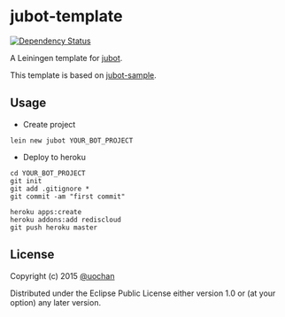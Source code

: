 # jubot-template

[![Dependency Status](https://www.versioneye.com/user/projects/54e74670d1ec573c99000ba5/badge.svg?style=flat)](https://www.versioneye.com/user/projects/54e74670d1ec573c99000ba5)

A Leiningen template for [jubot](https://github.com/liquidz/jubot).

This template is based on [jubot-sample](https://github.com/liquidz/jubot-sample/).

## Usage

 * Create project
```
lein new jubot YOUR_BOT_PROJECT
```
 * Deploy to heroku
```
cd YOUR_BOT_PROJECT
git init
git add .gitignore *
git commit -am "first commit"

heroku apps:create
heroku addons:add rediscloud
git push heroku master
```

## License

Copyright (c) 2015 [@uochan](http://twitter.com/uochan)

Distributed under the Eclipse Public License either version 1.0 or (at
your option) any later version.
